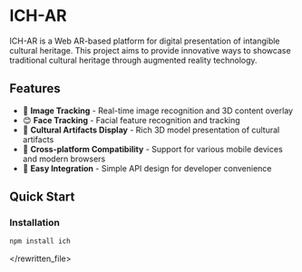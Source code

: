 # ICH-AR

ICH-AR is a Web AR-based platform for digital presentation of intangible cultural heritage. This project aims to provide innovative ways to showcase traditional cultural heritage through augmented reality technology.

## Features

- 📸 **Image Tracking** - Real-time image recognition and 3D content overlay
- 😊 **Face Tracking** - Facial feature recognition and tracking
- 🎨 **Cultural Artifacts Display** - Rich 3D model presentation of cultural artifacts
- 📱 **Cross-platform Compatibility** - Support for various mobile devices and modern browsers
- 🔧 **Easy Integration** - Simple API design for developer convenience

## Quick Start

### Installation

```bash
npm install ich
```

</rewritten_file>
